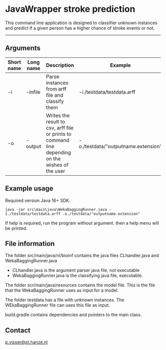 # JavaWrapper stroke prediction

This command line application is designed to classifier unknown instances and predict if a given person has a higher chance of stroke events or not.

------------------------------------------------------------------------


## Arguments

Short name | Long name | Description |  Example
--- | --- | --- | --- |
-i | -infile | Parse instances from arff file and classify them | -i./testdata/testdata.arff
-o | -output | Writes the result to csv, arff file or prints to command line depending on the wishes of the user | -o./testdata/"outputname.extension"


## Example usage

Required version Java 16+ SDK.

```
java -jar src\main\java\WekaBaggingRunner.java -i./testdata/testdata.arff -o./testdata/"outputname.extension"
```

If help is required, run the program without argument. then a help menu will be printed.


## File information

The folder src/main/java/nl/bioinf contains the java files CLhandler.java and WekaBaggingRunner.java

- CLhandler.java is the argument parser java file, not executable
- WekaBaggingRunner.java is the classifying java file, executable.

The folder scr/main/java/resources contains the model file. This is the file that the WekaBaggingRunner uses as input for a model. 

The folder testdata has a file with unknown instances. The WEkaBaggingRunner file can uses this file as input. 

build.gradle contains dependencies and pointers to the main class. 

## Contact

p.visser@st.hanze.nl
